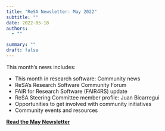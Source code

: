 ```yaml
---
title: "ReSA Newsletter: May 2022"
subtitle: ""
date: 2022-05-18
authors:
  - ""

summary: ""
draft: false
---
```


This month’s news includes:

* This month in research software: Community news
* ReSA’s Research Software Community Forum
* FAIR for Research Software (FAIR4RS) update
* ReSA Steering Committee member profile: Juan Bicarregui
* Opportunities to get involved with community initiatives
* Community events and resources

**[Read the May Newsletter](https://preview.mailerlite.io/preview/778129/emails/114349980166129455)**

